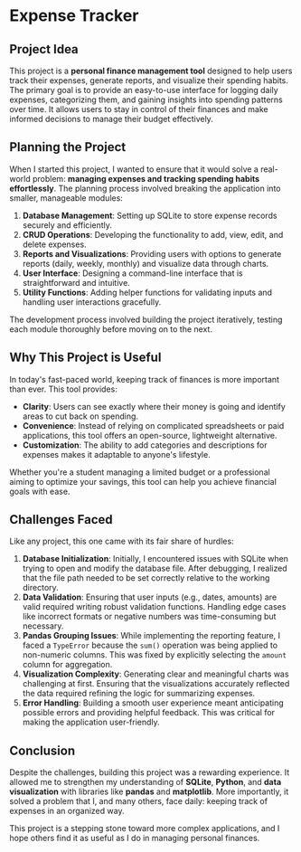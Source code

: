 # Expense Tracker

## Project Idea

This project is a **personal finance management tool** designed to help users track their expenses, generate reports, and visualize their spending habits. The primary goal is to provide an easy-to-use interface for logging daily expenses, categorizing them, and gaining insights into spending patterns over time. It allows users to stay in control of their finances and make informed decisions to manage their budget effectively.

## Planning the Project

When I started this project, I wanted to ensure that it would solve a real-world problem: **managing expenses and tracking spending habits effortlessly**. The planning process involved breaking the application into smaller, manageable modules:
1. **Database Management**: Setting up SQLite to store expense records securely and efficiently.
2. **CRUD Operations**: Developing the functionality to add, view, edit, and delete expenses.
3. **Reports and Visualizations**: Providing users with options to generate reports (daily, weekly, monthly) and visualize data through charts.
4. **User Interface**: Designing a command-line interface that is straightforward and intuitive.
5. **Utility Functions**: Adding helper functions for validating inputs and handling user interactions gracefully.

The development process involved building the project iteratively, testing each module thoroughly before moving on to the next. 

## Why This Project is Useful

In today's fast-paced world, keeping track of finances is more important than ever. This tool provides:
- **Clarity**: Users can see exactly where their money is going and identify areas to cut back on spending.
- **Convenience**: Instead of relying on complicated spreadsheets or paid applications, this tool offers an open-source, lightweight alternative.
- **Customization**: The ability to add categories and descriptions for expenses makes it adaptable to anyone's lifestyle.

Whether you're a student managing a limited budget or a professional aiming to optimize your savings, this tool can help you achieve financial goals with ease.

## Challenges Faced

Like any project, this one came with its fair share of hurdles:
1. **Database Initialization**: Initially, I encountered issues with SQLite when trying to open and modify the database file. After debugging, I realized that the file path needed to be set correctly relative to the working directory.
2. **Data Validation**: Ensuring that user inputs (e.g., dates, amounts) are valid required writing robust validation functions. Handling edge cases like incorrect formats or negative numbers was time-consuming but necessary.
3. **Pandas Grouping Issues**: While implementing the reporting feature, I faced a `TypeError` because the `sum()` operation was being applied to non-numeric columns. This was fixed by explicitly selecting the `amount` column for aggregation.
4. **Visualization Complexity**: Generating clear and meaningful charts was challenging at first. Ensuring that the visualizations accurately reflected the data required refining the logic for summarizing expenses.
5. **Error Handling**: Building a smooth user experience meant anticipating possible errors and providing helpful feedback. This was critical for making the application user-friendly.

## Conclusion

Despite the challenges, building this project was a rewarding experience. It allowed me to strengthen my understanding of **SQLite**, **Python**, and **data visualization** with libraries like **pandas** and **matplotlib**. More importantly, it solved a problem that I, and many others, face daily: keeping track of expenses in an organized way.

This project is a stepping stone toward more complex applications, and I hope others find it as useful as I do in managing personal finances.